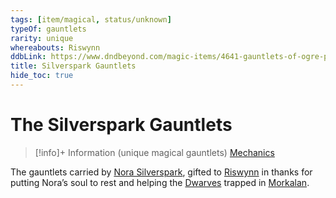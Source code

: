 ```yaml
---
tags: [item/magical, status/unknown]
typeOf: gauntlets
rarity: unique
whereabouts: Riswynn
ddbLink: https://www.dndbeyond.com/magic-items/4641-gauntlets-of-ogre-power
title: Silverspark Gauntlets
hide_toc: true
---
```


# The Silverspark Gauntlets
>[!info]+ Information
> (unique magical gauntlets)
> [Mechanics](https://www.dndbeyond.com/magic-items/4641-gauntlets-of-ogre-power)
>> 

The gauntlets carried by [Nora Silverspark](<../../../../people/dwarves/nora-silverspark.md>), gifted to [Riswynn](<../../../../people/pcs/dunmar-fellowship/riswynn.md>) in thanks for putting Nora’s soul to rest and helping the [Dwarves](<../../../../species/children-of-the-embodied-gods/dwarves/dwarves.md>) trapped in [Morkalan](<../../../../cosmology/multiverse/echo-realms/shadowfell/morkalan.md>).
